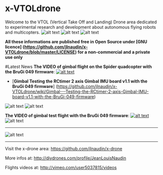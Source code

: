 x-VTOLdrone
===========

Welcome to the VTOL (Vertical Take Off and Landing) Drone area dedicated to experimental research and development
about autonomous flying robots and multicopters.
![alt text](https://raw.github.com/jlnaudin/x-VTOLdrone/master/images/SpiderQuadX01.JPG "The Spider quad")
![alt text](https://raw.github.com/jlnaudin/x-VTOLdrone/master/images/SpiderQuadX02.JPG "The Spider quad")
![alt text](https://raw.github.com/jlnaudin/x-VTOLdrone/master/images/SpiderQuadX05.JPG "The Spider quad")

**All these informations are published free in Open Source under [GNU licence] (https://github.com/jlnaudin/x-VTOLdrone/blob/master/LICENSE) for a non-commercial and a private use only**

#Latest News
**The VIDEO of gimbal flight on the Spider quadcopter with the BruGi 049 firmware**: 
[![alt text](https://raw.github.com/jlnaudin/x-VTOLdrone/master/images/SpiderQuadGimbal01.jpg)](http://player.vimeo.com/video/89244740)
* [**Gimbal Testing the RCtimer 2 axis Gimbal IMU board v1.1 with the BruGi 049 firmware**]
(https://github.com/jlnaudin/x-VTOLdrone/wiki/Gimbal---Testing-the-RCtimer-2-axis-Gimbal-IMU-board-v1.1-with-the-BruGi-049-firmware)

![alt text](https://raw.github.com/jlnaudin/x-VTOLdrone/master/images/SpiderQuadX04.JPG "The Spider quad")
![alt text](https://raw.github.com/jlnaudin/x-VTOLdrone/master/images/SpiderQuadX06.JPG "The Spider quad")


**The VIDEO of gimbal test flight with the BruGi 049 firmware**: 
[![alt text](https://raw.github.com/jlnaudin/x-VTOLdrone/master/images/BruGigimbaltest.jpg)](http://player.vimeo.com/video/87352432)
![alt text](https://raw.github.com/jlnaudin/x-VTOLdrone/master/Gimbal/images/BruGiGimbal_JLN1.jpg "The RCtimer 2 axis Gimbal IMU board")

***

![alt text](https://raw.github.com/jlnaudin/x-VTOLdrone/master/images/xVTOLdrone1.jpg "The ArduCopter v3.2 in action")

***
Visit the x-drone area: https://github.com/jlnaudin/x-drone

More infos at: http://diydrones.com/profile/JeanLouisNaudin

Flights videos at: http://vimeo.com/user5037815/videos
